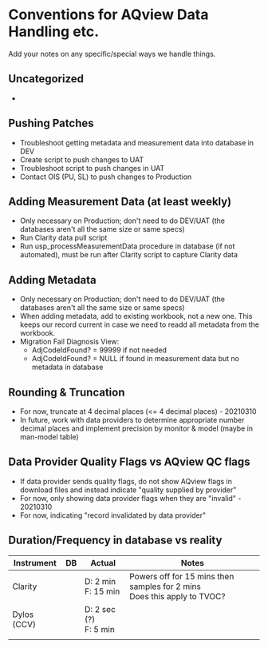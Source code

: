 # Conventions for AQview Data Handling etc.
Add your notes on any specific/special ways we handle things. 

## Uncategorized
- 


## Pushing Patches
- Troubleshoot getting metadata and measurement data into database in DEV
- Create script to push changes to UAT
- Troubleshoot script to push changes in UAT
- Contact OIS (PU, SL) to push changes to Production

## Adding Measurement Data (at least weekly)
- Only necessary on Production; don't need to do DEV/UAT (the databases aren't all the same size or same specs)
- Run Clarity data pull script
- Run usp_processMeasurementData procedure in database (if not automated), must be run after Clarity script to capture Clarity data

## Adding Metadata
- Only necessary on Production; don't need to do DEV/UAT (the databases aren't all the same size or same specs)
- When adding metadata, add to existing workbook, not a new one. This keeps our record current in case we need to readd all metadata from the workbook.
- Migration Fail Diagnosis View:
  - AdjCodeIdFound? = 99999 if not needed
  - AdjCodeIdFound? = NULL if found in measurement data but no metadata in database

## Rounding & Truncation
- For now, truncate at 4 decimal places (<= 4 decimal places) - 20210310
- In future, work with data providers to determine appropriate number decimal places and implement precision by monitor & model (maybe in man-model table)


## Data Provider Quality Flags vs AQview QC flags
- If data provider sends quality flags, do not show AQview flags in download files and instead indicate "quality supplied by provider" 
- For now, only showing data provider flags when they are "invalid" - 20210310
- For now, indicating "record invalidated by data provider"


## Duration/Frequency in database vs reality
  <table class="tg">
  <thead>
    <tr>
      <th class="tg-0pky">Instrument</th>
      <th class="tg-0pky">DB</th>
      <th class="tg-0pky">Actual</th>
      <th class="tg-0pky">Notes</th>
    </tr>
  </thead>
  <tbody>
    <tr>
      <td class="tg-0pky">Clarity</td>
      <td class="tg-0pky"></td>
      <td class="tg-0pky">D: 2 min<br>F: 15 min</td>
      <td class="tg-0pky">Powers off for 15 mins then samples for 2 mins<br>Does this apply to TVOC?</td>
    </tr>
    <tr>
      <td class="tg-0pky">Dylos (CCV)</td>
      <td class="tg-0pky"></td>
      <td class="tg-0pky">D: 2 sec (?)<br>F: 5 min</td>
      <td class="tg-0pky"></td>
    </tr>
    <tr>
      <td class="tg-0pky"></td>
      <td class="tg-0pky"></td>
      <td class="tg-0pky"></td>
      <td class="tg-0pky"></td>
    </tr>
  </tbody>
  </table>
